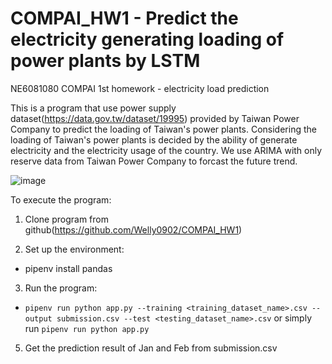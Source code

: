 # COMPAI_HW1 - Predict the electricity generating loading of power plants by LSTM
NE6081080 COMPAI 1st homework - electricity load prediction

This is a program that use power supply dataset(https://data.gov.tw/dataset/19995) provided by Taiwan Power Company to predict the loading of Taiwan's power plants.
Considering the loading of Taiwan's power plants is decided by the ability of generate electricity and the electricity usage of the country.
We use ARIMA with only reserve data from Taiwan Power Company to forcast the future trend.

![image](https://user-images.githubusercontent.com/12568316/160665248-df4acdc9-2602-4956-9bd6-19ee2ae352ac.png)

To execute the program:

1. Clone program from github(https://github.com/Welly0902/COMPAI_HW1)

2. Set up the environment:
* pipenv install pandas

3. Run the program:
* `pipenv run python app.py --training <training_dataset_name>.csv --output submission.csv --test <testing_dataset_name>.csv`
or simply run `pipenv run python app.py`
5. Get the prediction result of Jan and Feb from submission.csv 
